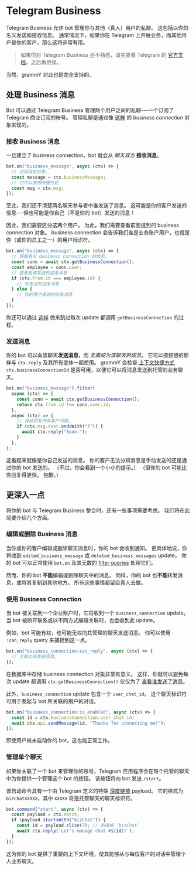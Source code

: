 # Telegram Business

Telegram Business 允许 bot 管理你与其他（真人）用户的私聊。
这包括以你的名义发送和接收信息。
通常情况下，如果你在 Telegram 上开展业务，而其他用户是你的客户，那么这将非常有用。

> 如果你对 Telegram Business 还不熟悉，请先查看 Telegram 的 [官方文档](https://core.telegram.org/bots#manage-your-business)，之后再继续。

当然，grammY 对此也是完全支持的。

## 处理 Business 消息

Bot 可以通过 Telegram Business 管理两个用户之间的私聊---一个订阅了 Telegram 商业订阅的帐号。
管理私聊是通过像 [这样](/ref/types/businessconnection) 的 _business connection_ 对象实现的。

### 接收 Business 消息

一旦建立了 business connection，bot 就会从 _聊天双方_ **接收消息**。

```ts
bot.on("business_message", async (ctx) => {
  // 访问消息对象.
  const message = ctx.businessMessage;
  // 也可以使用快捷方式
  const msg = ctx.msg;
});
```

至此，我们还不清楚两名聊天参与者中谁发送了消息。
这可能是你的客户发送的信息---但也可能是你自己（不是你的 bot）发送的消息！

因此，我们需要区分这两个用户。
为此，我们需要查看前面提到的 business connection 对象。
business connection 会告诉我们谁是业务账户用户，也就是你（或你的员工之一）的用户标识符。

```ts
bot.on("business_message", async (ctx) => {
  // 获取有关 business connection 的信息。
  const conn = await ctx.getBusinessConnection();
  const employee = conn.user;
  // 查看是谁发送的这条消息
  if (ctx.from.id === employee.id) {
    // 你发送的这条消息
  } else {
    // 你的客户发送的这条消息
  }
});
```

你还可以通过 [这样](#使用-business-connection) 做来跳过每次 update 都调用 `getBusinessConnection` 的过程。

### 发送消息

你的 bot 可以向该聊天**发送消息**，而 _无需成为该聊天的成员_。
它可以按预想的那样与 `ctx.reply` 及其所有变体一起使用。
grammY 会检查 [上下文快捷方式](../guide/context#快捷方式) `ctx.businessConnectionId` 是否可用，以便它可以将消息发送到托管的业务聊天。

```ts
bot.on("business_message").filter(
  async (ctx) => {
    const conn = await ctx.getBusinessConnection();
    return ctx.from.id !== conn.user.id;
  },
  async (ctx) => {
    // 自动回复所有客户问题。
    if (ctx.msg.text.endsWith("?")) {
      await ctx.reply("Soon.");
    }
  },
);
```

这看起来就像是你自己发送的消息。
你的客户无法分辨消息是手动发送的还是通过你的 bot 发送的。
（不过，你会看到一个小小的提示。）
（但你的 bot 可能比你回复得更快。
抱歉。）

## 更深入一点

将你的 bot 与 Telegram Business 整合时，还有一些事项需要考虑。
我们将在此简要介绍几个方面。

### 编辑或删除 Business 消息

当你或你的客户编辑或删除聊天消息时，你的 bot 会收到通知。
更具体地说，你将收到 `edited_business_message` 或 `deleted_business_messages` update。
你的 bot 可以正常使用 `bot.on` 及其无数的 [filter queries](../guide/filter-queries) 处理它们。

然而，你的 bot **不能**编辑或删除聊天中的消息。
同样，你的 bot 也**不能**转发消息，或将其复制到其他地方。
所有这些事情都留给真人去做。

### 使用 Business Connection

当 bot 被关联到一个企业账户时，它将收到一个 `business_connection` update。
当 bot 被断开联系或以不同方式编辑关联时，也会收到此 update。

例如，bot 可能有权，也可能无权向其管理的聊天发送消息。
你可以使用 `:can_reply` query 来捕捉到这一点。

```ts
bot.on("business_connection:can_reply", async (ctx) => {
  // 关联允许发送信息。
});
```

在数据库中存储 business connection 对象非常有意义。
这样，你就可以避免每次 update 都调用 `ctx.getBusinessConnection()` 仅仅为了 [查看谁发送了消息](#接收-business-消息)。

此外，`business_connection` update 包含一个 `user_chat_id`。
这个聊天标识符可用于发起与 bot 所关联的用户的对话。

```ts
bot.on("business_connection:is_enabled", async (ctx) => {
  const id = ctx.businessConnection.user_chat_id;
  await ctx.api.sendMessage(id, "Thanks for connecting me!");
});
```

即使用户尚未启动你的 bot，这也能正常工作。

### 管理单个聊天

如果你关联了一个 bot 来管理你的账号，Telegram 应用程序会在每个托管的聊天中为你提供一个管理这个 bot 的按钮。
该按钮将向 bot 发送 `/start`。

该启动命令具有一个由 Telegram 定义的特殊 [深度链接](../guide/commands#深度链接支持) payload。
它的格式为 `bizChatXXXXX`，其中 `XXXXX` 将是托管聊天的聊天标识符。

```ts
bot.command("start", async (ctx) => {
  const payload = ctx.match;
  if (payload.startsWith("bizChat")) {
    const id = payload.slice(7); // 剥离掉 `bizChat`
    await ctx.reply(`Let's manage chat #${id}!`);
  }
});
```

这为你的 bot 提供了重要的上下文环境，使其能够从与每位客户的对话中管理个人业务聊天。
